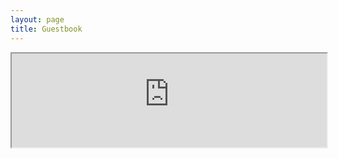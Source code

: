 ```yaml
---
layout: page
title: Guestbook
---
```

<iframe src="https://09c2-23-251-71-98.ngrok-free.app/" title="guestbook" width="100%"></iframe> 

